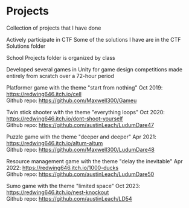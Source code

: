 # Projects
Collection of projects that I have done

Actively participate in CTF
Some of the solutions I have are in the CTF Solutions folder

School Projects folder is organized by class

Developed several games in Unity for game design competitions made entirely from scratch over a 72-hour period

Platformer game with the theme "start from nothing"
Oct 2019: https://redwing646.itch.io/cell   			    
Github repo: https://github.com/Maxwell300/Gameu 

Twin stick shooter with the theme "everything loops"
Oct 2020: https://redwing646.itch.io/dont-shoot-yourself	
Github repo: https://github.com/austinLeach/LudumDare47 

Puzzle game with the theme "deeper and deeper"
Apr 2021: https://redwing646.itch.io/altum-altum		    
Github repo: https://github.com/Maxwell300/LudumDare48 

Resource management game with the theme "delay the inevitable"
Apr 2022: https://redwing646.itch.io/1000-ducks 		    
Github repo: https://github.com/austinLeach/LudumDare50

Sumo game with the theme "limited space"
Oct 2023: https://redwing646.itch.io/nest-knockout          
Github repo: https://github.com/austinLeach/LD54
